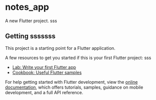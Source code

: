 # notes_app

A new Flutter project.
sss
## Getting sssssss

This project is a starting point for a Flutter application.

A few resources to get you started if this is your first Flutter project:
sss
- [Lab: Write your first Flutter app](https://docs.flutter.dev/get-started/codelab)
- [Cookbook: Useful Flutter samples](https://docs.flutter.dev/cookbook)

For help getting started with Flutter development, view the
[online documentation](https://docs.flutter.dev/), which offers tutorials,
samples, guidance on mobile development, and a full API reference.
